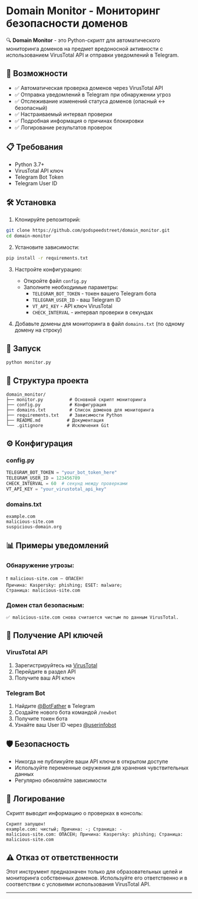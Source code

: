 # Domain Monitor - Мониторинг безопасности доменов

🔍 **Domain Monitor** - это Python-скрипт для автоматического мониторинга доменов на предмет вредоносной активности с использованием VirusTotal API и отправки уведомлений в Telegram.

## 🚀 Возможности

- ✅ Автоматическая проверка доменов через VirusTotal API
- ✅ Отправка уведомлений в Telegram при обнаружении угроз
- ✅ Отслеживание изменений статуса доменов (опасный ↔ безопасный)
- ✅ Настраиваемый интервал проверки
- ✅ Подробная информация о причинах блокировки
- ✅ Логирование результатов проверок

## 📋 Требования

- Python 3.7+
- VirusTotal API ключ
- Telegram Bot Token
- Telegram User ID

## 🛠️ Установка

1. Клонируйте репозиторий:
```bash
git clone https://github.com/godspeedstreet/domain_monitor.git
cd domain-monitor
```

2. Установите зависимости:
```bash
pip install -r requirements.txt
```

3. Настройте конфигурацию:
   - Откройте файл `config.py`
   - Заполните необходимые параметры:
     - `TELEGRAM_BOT_TOKEN` - токен вашего Telegram бота
     - `TELEGRAM_USER_ID` - ваш Telegram ID
     - `VT_API_KEY` - API ключ VirusTotal
     - `CHECK_INTERVAL` - интервал проверки в секундах

4. Добавьте домены для мониторинга в файл `domains.txt` (по одному домену на строку)

## 🚀 Запуск

```bash
python monitor.py
```

## 📁 Структура проекта

```
domain_monitor/
├── monitor.py          # Основной скрипт мониторинга
├── config.py           # Конфигурация
├── domains.txt         # Список доменов для мониторинга
├── requirements.txt    # Зависимости Python
├── README.md          # Документация
└── .gitignore         # Исключения Git
```

## ⚙️ Конфигурация

### config.py
```python
TELEGRAM_BOT_TOKEN = "your_bot_token_here"
TELEGRAM_USER_ID = 123456789
CHECK_INTERVAL = 60  # секунд между проверками
VT_API_KEY = "your_virustotal_api_key"
```

### domains.txt
```
example.com
malicious-site.com
suspicious-domain.org
```

## 📊 Примеры уведомлений

### Обнаружение угрозы:
```
❗ malicious-site.com — ОПАСЕН! 
Причина: Kaspersky: phishing; ESET: malware; 
Страница: malicious-site.com
```

### Домен стал безопасным:
```
✅ malicious-site.com снова считается чистым по данным VirusTotal.
```

## 🔧 Получение API ключей

### VirusTotal API
1. Зарегистрируйтесь на [VirusTotal](https://www.virustotal.com/)
2. Перейдите в раздел API
3. Получите ваш API ключ

### Telegram Bot
1. Найдите [@BotFather](https://t.me/botfather) в Telegram
2. Создайте нового бота командой `/newbot`
3. Получите токен бота
4. Узнайте ваш User ID через [@userinfobot](https://t.me/userinfobot)

## 🛡️ Безопасность

- Никогда не публикуйте ваши API ключи в открытом доступе
- Используйте переменные окружения для хранения чувствительных данных
- Регулярно обновляйте зависимости

## 📝 Логирование

Скрипт выводит информацию о проверках в консоль:
```
Скрипт запущен!
example.com: чистый; Причина: -; Страница: -
malicious-site.com: ОПАСЕН; Причина: Kaspersky: phishing; Страница: malicious-site.com
```

## ⚠️ Отказ от ответственности

Этот инструмент предназначен только для образовательных целей и мониторинга собственных доменов. Используйте его ответственно и в соответствии с условиями использования VirusTotal API.


---
